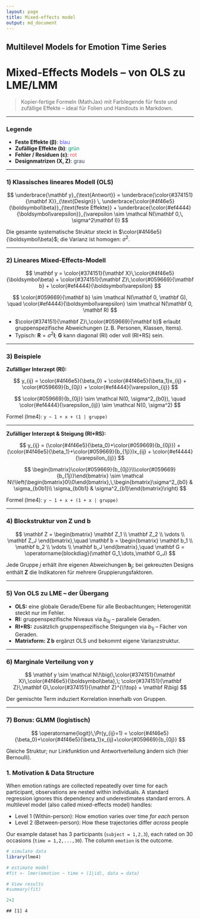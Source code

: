 ```yaml
---
layout: page
title: Mixed-effects model
output: md_document
---
```


## Multilevel Models for Emotion Time Series

# Mixed-Effects Models – von OLS zu LME/LMM

> Kopier‑fertige Formeln (MathJax) mit Farblegende für feste und zufällige Effekte – ideal für Folien und Handouts in Markdown.

---

### Legende
- **Feste Effekte (β)**: <span style="color:#4f46e5">blau</span>  
- **Zufällige Effekte (b)**: <span style="color:#059669">grün</span>  
- **Fehler / Residuen (ε)**: <span style="color:#ef4444">rot</span>  
- **Designmatrizen (X, Z)**: <span style="color:#374151">grau</span>  

---

### 1) Klassisches lineares Modell (OLS)

$$
\underbrace{\mathbf y}_{\text{Antwort}} = \underbrace{\color{#374151}{\mathbf X}}_{\text{Design}} \, \underbrace{\color{#4f46e5}{\boldsymbol\beta}}_{\text{feste Effekte}} + \underbrace{\color{#ef4444}{\boldsymbol\varepsilon}}_{\varepsilon \sim \mathcal N(\mathbf 0,\, \sigma^2\mathbf I)}
$$

Die gesamte systematische Struktur steckt in $\color{#4f46e5}{\boldsymbol\beta}$; die Varianz ist homogen: $\sigma^2$.

---

### 2) Lineares Mixed-Effects-Modell

$$
\mathbf y = \color{#374151}{\mathbf X}\,\color{#4f46e5}{\boldsymbol\beta} + \color{#374151}{\mathbf Z}\,\color{#059669}{\mathbf b} + \color{#ef4444}{\boldsymbol\varepsilon}
$$

$$
\color{#059669}{\mathbf b} \sim \mathcal N(\mathbf 0, \mathbf G), \quad \color{#ef4444}{\boldsymbol\varepsilon} \sim \mathcal N(\mathbf 0, \mathbf R)
$$

- $\color{#374151}{\mathbf Z}\,\color{#059669}{\mathbf b}$ erlaubt gruppenspezifische Abweichungen (z. B. Personen, Klassen, Items).
- Typisch: $\mathbf R = \sigma^2\mathbf I$; $\mathbf G$ kann diagonal (RI) oder voll (RI+RS) sein.

---

### 3) Beispiele

**Zufälliger Interzept (RI):**

$$
y_{ij} = \color{#4f46e5}{\beta_0} + \color{#4f46e5}{\beta_1}x_{ij} + \color{#059669}{b_{0j}} + \color{#ef4444}{\varepsilon_{ij}}
$$

$$
\color{#059669}{b_{0j}} \sim \mathcal N(0, \sigma^2_{b0}), \quad \color{#ef4444}{\varepsilon_{ij}} \sim \mathcal N(0, \sigma^2)
$$

Formel (lme4): `y ~ 1 + x + (1 | gruppe)`

---

**Zufälliger Interzept & Steigung (RI+RS):**

$$
y_{ij} = (\color{#4f46e5}{\beta_0}+\color{#059669}{b_{0j}}) + (\color{#4f46e5}{\beta_1}+\color{#059669}{b_{1j}})x_{ij} + \color{#ef4444}{\varepsilon_{ij}}
$$

$$
\begin{bmatrix}\color{#059669}{b_{0j}}\\\color{#059669}{b_{1j}}\end{bmatrix} \sim \mathcal N\!\left(\begin{bmatrix}0\\0\end{bmatrix},\,\begin{bmatrix}\sigma^2_{b0} & \sigma_{b0b1}\\ \sigma_{b0b1} & \sigma^2_{b1}\end{bmatrix}\right)
$$

Formel (lme4): `y ~ 1 + x + (1 + x | gruppe)`

---

### 4) Blockstruktur von $\mathbf Z$ und $\mathbf b$

$$
\mathbf Z = \begin{bmatrix} \mathbf Z_1 \\ \mathbf Z_2 \\ \vdots \\ \mathbf Z_J \end{bmatrix},\quad \mathbf b = \begin{bmatrix} \mathbf b_1 \\ \mathbf b_2 \\ \vdots \\ \mathbf b_J \end{bmatrix},\quad \mathbf G = \operatorname{blockdiag}(\mathbf G_1,\dots,\mathbf G_J)
$$

Jede Gruppe $j$ erhält ihre eigenen Abweichungen $\mathbf b_j$; bei gekreuzten Designs enthält $\mathbf Z$ die Indikatoren für mehrere Gruppierungsfaktoren.

---

### 5) Von OLS zu LME – der Übergang

- **OLS:** eine globale Gerade/Ebene für alle Beobachtungen; Heterogenität steckt nur im Fehler.
- **RI:** gruppenspezifische Niveaus via $b_{0j}$ – parallele Geraden.
- **RI+RS:** zusätzlich gruppenspezifische Steigungen via $b_{1j}$ – Fächer von Geraden.
- **Matrixform:** $\mathbf Z\,\mathbf b$ ergänzt OLS und bekommt eigene Varianzstruktur.

---

### 6) Marginale Verteilung von $\mathbf y$

$$
\mathbf y \sim \mathcal N\!\big(\,\color{#374151}{\mathbf X}\,\color{#4f46e5}{\boldsymbol\beta},\; \color{#374151}{\mathbf Z}\,\mathbf G\,\color{#374151}{\mathbf Z}^{\!\top} + \mathbf R\big)
$$

Der gemischte Term induziert Korrelation innerhalb von Gruppen.

---

### 7) Bonus: GLMM (logistisch)

$$
\operatorname{logit}\,\Pr(y_{ij}=1) = \color{#4f46e5}{\beta_0}+\color{#4f46e5}{\beta_1}x_{ij}+\color{#059669}{b_{0j}}
$$

Gleiche Struktur; nur Linkfunktion und Antwortverteilung ändern sich (hier Bernoulli).













### 1. Motivation & Data Structure

When emotion ratings are collected repeatedly over time for each
participant, observations are nested within individuals. A standard
regression ignores this dependency and underestimates standard errors. A
multilevel model (also called mixed-effects model) handles:

-   Level 1 (Within-person): How emotion varies over time *for each*
    person  
-   Level 2 (Between-person): How these trajectories differ *across*
    people

Our example dataset has 3 participants (`subject = 1,2,3`), each rated
on 30 occasions (`time = 1,2,...,30`). The column `emotion` is the
outcome.

``` r
# simulate data
library(lme4)

# estimate model
#fit <- lmer(emotion ~ time + (1|id), data = data)

# View results
#summary(fit)

2+2
```

    ## [1] 4

